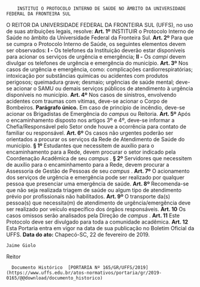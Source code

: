         INSTITUI O PROTOCOLO INTERNO DE SAÚDE NO ÂMBITO DA UNIVERSIDADE FEDERAL DA FRONTEIRA SUL  

 O REITOR DA UNIVERSIDADE FEDERAL DA FRONTEIRA SUL (UFFS), no uso de suas atribuições legais, resolve:   **Art. 1º**  INSTITUIR o Protocolo Interno de Saúde no âmbito da Universidade Federal da Fronteira Sul.   **Art. 2º**  Para que se cumpra o Protocolo Interno de Saúde, os seguintes elementos devem ser observados: **I -**  Os telefones da Instituição deverão estar disponíveis para acionar os serviços de urgência e emergência; **II -**  Os *campi*  devem divulgar os telefones de urgência e emergência do município.   **Art. 3º**  Nos casos de urgência e emergência, como: complicações cardiorrespiratórias; intoxicação por substâncias químicas ou acidentes com produtos perigosos; queimadura grave; desmaio; urgências de saúde mental; deve-se acionar o SAMU ou demais serviços públicos de atendimento à urgência disponíveis no município.   **Art. 4º**  Nos casos de sinistros, envolvendo acidentes com traumas com vítimas, deve-se acionar o Corpo de Bombeiros. **Parágrafo único.**  Em caso de princípio de incêndio, deve-se acionar os Brigadistas de Emergência do *campus*  ou Reitoria.   **Art. 5º**  Após o encaminhamento disposto nos artigos 3º e 4º, deve-se informar a Chefia/Responsável pelo Setor onde houve a ocorrência para contato de familiar ou responsável.   **Art. 6º**  Os casos não urgentes poderão ser orientados a procurar os serviços da Rede de Atendimento de Saúde do município. **§ 1º**  Estudantes que necessitem de auxílio para o encaminhamento para a Rede, devem procurar o setor indicado pela Coordenação Acadêmica de seu *campus* . **§ 2º**  Servidores que necessitem de auxílio para o encaminhamento para a Rede, devem procurar a Assessoria de Gestão de Pessoas de seu *campus* .   **Art. 7º**  O acionamento dos serviços de urgência e emergência pode ser realizado por qualquer pessoa que presenciar uma emergência de saúde.   **Art. 8º**  Recomenda-se que não seja realizada triagem de saúde ou algum tipo de atendimento prévio por profissionais não habilitados.   **Art. 9º**  O transporte da(s) pessoa(s) que necessita(m) de atendimento de urgência/emergência deve ser realizado por veículo específico dos órgãos responsáveis.   **Art. 10**  Os casos omissos serão analisados pela Direção de *campus* .   **Art. 11**  Este Protocolo deve ser divulgado para toda a comunidade acadêmica.   **Art. 12**  Esta Portaria entra em vigor na data de sua publicação no Boletim Oficial da UFFS.      **Data do ato:** Chapecó-SC, 22 de fevereiro de 2019.   
 

    Jaime Giolo   
 Reitor 

      Documento Histórico  [PORTARIA Nº 165/GR/UFFS/2019](https://www.uffs.edu.br/atos-normativos/portaria/gr/2019-0165/@@download/documento_historico)     
      